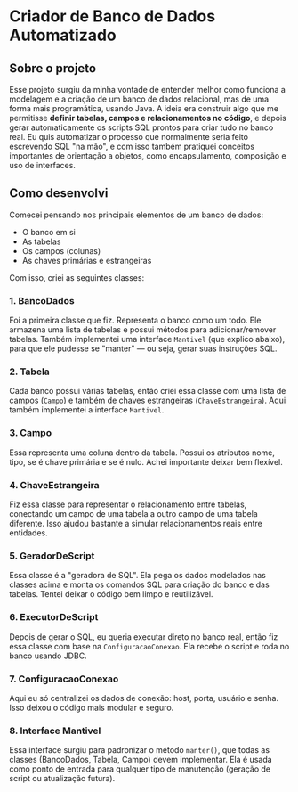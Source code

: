 # Criador de Banco de Dados Automatizado

## Sobre o projeto

Esse projeto surgiu da minha vontade de entender melhor como funciona a modelagem e a criação de um banco de dados relacional, mas de uma forma mais programática, usando Java. 
A ideia era construir algo que me permitisse **definir tabelas, campos e relacionamentos no código**, e depois gerar automaticamente os scripts SQL prontos para criar tudo no banco real.
Eu quis automatizar o processo que normalmente seria feito escrevendo SQL "na mão", e com isso também pratiquei conceitos importantes de orientação a objetos, como encapsulamento, composição e uso de interfaces.

## Como desenvolvi

Comecei pensando nos principais elementos de um banco de dados:

- O banco em si
- As tabelas
- Os campos (colunas)
- As chaves primárias e estrangeiras

Com isso, criei as seguintes classes:

### 1. BancoDados

Foi a primeira classe que fiz. Representa o banco como um todo. Ele armazena uma lista de tabelas e possui métodos para adicionar/remover tabelas.
Também implementei uma interface `Mantivel` (que explico abaixo), para que ele pudesse se "manter" — ou seja, gerar suas instruções SQL.

### 2. Tabela

Cada banco possui várias tabelas, então criei essa classe com uma lista de campos (`Campo`) e também de chaves estrangeiras (`ChaveEstrangeira`).
Aqui também implementei a interface `Mantivel`.

### 3. Campo

Essa representa uma coluna dentro da tabela. Possui os atributos nome, tipo, se é chave primária e se é nulo.
Achei importante deixar bem flexível.

### 4. ChaveEstrangeira

Fiz essa classe para representar o relacionamento entre tabelas, conectando um campo de uma tabela a outro campo de uma tabela diferente.
Isso ajudou bastante a simular relacionamentos reais entre entidades.

### 5. GeradorDeScript

Essa classe é a "geradora de SQL". Ela pega os dados modelados nas classes acima e monta os comandos SQL para criação do banco e das tabelas. 
Tentei deixar o código bem limpo e reutilizável.

### 6. ExecutorDeScript

Depois de gerar o SQL, eu queria executar direto no banco real, então fiz essa classe com base na `ConfiguracaoConexao`. 
Ela recebe o script e roda no banco usando JDBC.

### 7. ConfiguracaoConexao

Aqui eu só centralizei os dados de conexão: host, porta, usuário e senha. Isso deixou o código mais modular e seguro.

### 8. Interface Mantivel

Essa interface surgiu para padronizar o método `manter()`, que todas as classes (BancoDados, Tabela, Campo) devem implementar.
Ela é usada como ponto de entrada para qualquer tipo de manutenção (geração de script ou atualização futura).


